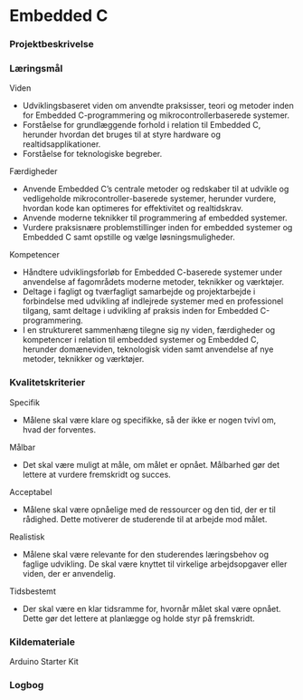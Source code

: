 # Embedded C

### Projektbeskrivelse


### Læringsmål

Viden
- Udviklingsbaseret viden om anvendte praksisser, teori og metoder inden for Embedded C-programmering og mikrocontrollerbaserede systemer.
- Forståelse for grundlæggende forhold i relation til Embedded C, herunder hvordan det bruges til at styre hardware og realtidsapplikationer.
- Forståelse for teknologiske begreber.

Færdigheder
- Anvende Embedded C’s centrale metoder og redskaber til at udvikle og vedligeholde mikrocontroller-baserede systemer, herunder vurdere, hvordan kode kan optimeres for effektivitet og realtidskrav.
- Anvende moderne teknikker til programmering af embedded systemer.
- Vurdere praksisnære problemstillinger inden for embedded systemer og Embedded C samt opstille og vælge løsningsmuligheder.

Kompetencer
- Håndtere udviklingsforløb for Embedded C-baserede systemer under anvendelse af fagområdets moderne metoder, teknikker og værktøjer.
- Deltage i fagligt og tværfagligt samarbejde og projektarbejde i forbindelse med udvikling af indlejrede systemer med en professionel tilgang, samt deltage i udvikling af praksis inden for Embedded C-programmering.
- I en struktureret sammenhæng tilegne sig ny viden, færdigheder og kompetencer i relation til embedded systemer og Embedded C, herunder domæneviden, teknologisk viden samt anvendelse af nye metoder, teknikker og værktøjer.


### Kvalitetskriterier

Specifik
- Målene skal være klare og specifikke, så der ikke er nogen tvivl om, hvad der forventes.

Målbar
- Det skal være muligt at måle, om målet er opnået. Målbarhed gør det lettere at vurdere fremskridt og succes.

Acceptabel
- Målene skal være opnåelige med de ressourcer og den tid, der er til rådighed. Dette motiverer de studerende til at arbejde mod målet.

Realistisk
- Målene skal være relevante for den studerendes læringsbehov og faglige udvikling. De skal være knyttet til virkelige arbejdsopgaver eller viden, der er anvendelig.

Tidsbestemt
- Der skal være en klar tidsramme for, hvornår målet skal være opnået. Dette gør det lettere at planlægge og holde styr på fremskridt.


### Kildemateriale

Arduino Starter Kit


### Logbog
